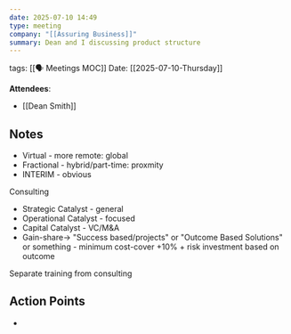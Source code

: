 ```yaml
---
date: 2025-07-10 14:49
type: meeting
company: "[[Assuring Business]]"
summary: Dean and I discussing product structure
---
```

tags: [[🗣️ Meetings MOC]]
Date: [[2025-07-10-Thursday]]

**Attendees**: 
- [[Dean Smith]]

## Notes
- Virtual - more remote: global
- Fractional - hybrid/part-time: proxmity
- INTERIM - obvious

Consulting
 - Strategic Catalyst - general
 - Operational Catalyst - focused
 - Capital Catalyst - VC/M&A
 - Gain-share-> "Success based/projects" or "Outcome Based Solutions" or something - minimum cost-cover +10% + risk investment based on outcome

Separate training from consulting

## Action Points
- 

